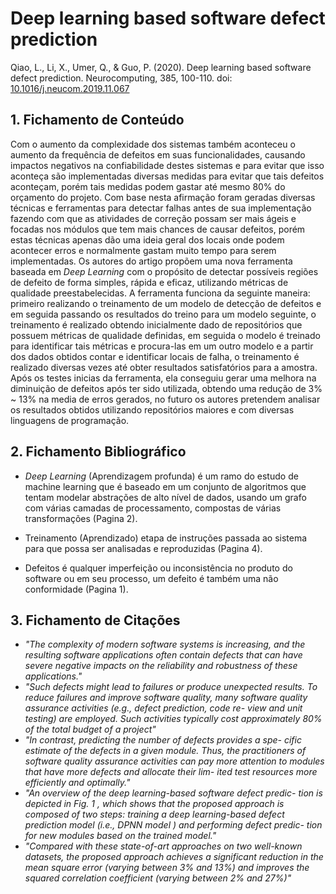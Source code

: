 # Deep learning based software defect prediction

Qiao, L., Li, X., Umer, Q., & Guo, P. (2020). Deep learning based software defect prediction. Neurocomputing, 385, 100-110. doi: [10.1016/j.neucom.2019.11.067](https://doi.org/10.1016/j.neucom.2019.11.067)

## 1. Fichamento de Conteúdo

Com o aumento da complexidade dos sistemas também aconteceu o aumento da frequência de defeitos em suas funcionalidades, causando impactos negativos na confiabilidade destes sistemas e para evitar que isso aconteça são implementadas diversas medidas para evitar que tais defeitos aconteçam, porém tais medidas podem gastar até mesmo 80% do orçamento do projeto. Com base nesta afirmação foram geradas diversas técnicas e ferramentas para detectar falhas antes de sua implementação fazendo com que as atividades de correção possam ser mais ágeis e focadas nos módulos que tem mais chances de causar defeitos, porém estas técnicas apenas dão uma ideia geral dos locais onde podem acontecer erros e normalmente gastam muito tempo para serem implementadas. Os autores do artigo propõem uma nova ferramenta baseada em _Deep Learning_ com o propósito de detectar possíveis regiões de defeito de forma simples, rápida e eficaz, utilizando métricas de qualidade preestabelecidas. A ferramenta funciona da seguinte maneira: primeiro realizando o treinamento de um modelo de detecção de defeitos e em seguida passando os resultados do treino para um modelo seguinte, o treinamento é realizado obtendo inicialmente dado de repositórios que possuem métricas de qualidade definidas, em seguida o modelo é treinado para identificar tais métricas e procura-las em um outro modelo e a partir dos dados obtidos contar e identificar locais de falha, o treinamento é realizado diversas vezes até obter resultados satisfatórios para a amostra. Após os testes inicias da ferramenta, ela conseguiu gerar uma melhora na diminuição de defeitos após ter sido utilizada, obtendo uma redução de 3% ~ 13% na media de erros gerados, no futuro os autores pretendem analisar os resultados obtidos utilizando repositórios maiores e com diversas linguagens de programação.

## 2. Fichamento Bibliográfico

- _Deep Learning_ (Aprendizagem profunda) é um ramo do estudo de machine learning que é baseado em um conjunto de algoritmos que tentam modelar abstrações de alto nível de dados, usando um grafo com várias camadas de processamento, compostas de várias transformações (Pagina 2).

- Treinamento (Aprendizado) etapa de instruções passada ao sistema para que possa ser analisadas e reproduzidas (Pagina 4).

- Defeitos é qualquer imperfeição ou inconsistência no produto do software ou em seu processo, um defeito é também uma não conformidade (Pagina 1).

## 3. Fichamento de Citações

- _"The complexity of modern software systems is increasing, and the resulting software applications often contain defects that can have severe negative impacts on the reliability and robustness of these applications."_
- _"Such defects might lead to failures or produce unexpected results. To reduce failures and improve software quality, many software quality assurance activities (e.g., defect prediction, code re- view and unit testing) are employed. Such activities typically cost approximately 80% of the total budget of a project"_
- _"In contrast, predicting the number of defects provides a spe- cific estimate of the defects in a given module. Thus, the practitioners of software quality assurance activities can pay more attention to modules that have more defects and allocate their lim- ited test resources more efficiently and optimally."_
- _"An overview of the deep learning-based software defect predic- tion is depicted in Fig. 1 , which shows that the proposed approach is composed of two steps: training a deep learning-based defect prediction model (i.e., DPNN model ) and performing defect predic- tion for new modules based on the trained model."_
- _"Compared with these state-of-art approaches on two well-known datasets, the proposed approach achieves a significant reduction in the mean square error (varying between 3% and 13%) and improves the squared correlation coefficient (varying between 2% and 27%)"_
